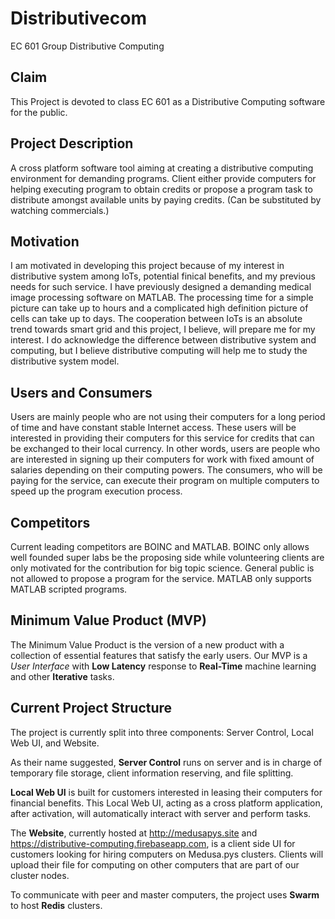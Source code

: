 # Distributivecom
EC 601 Group Distributive Computing 
## Claim
This Project is devoted to class EC 601 as a Distributive Computing software for the public.

## Project Description
A cross platform software tool aiming at creating a distributive computing environment for demanding
programs. Client either provide computers for helping executing program to obtain credits or propose a
program task to distribute amongst available units by paying credits. (Can be substituted by watching
commercials.)
## Motivation
I am motivated in developing this project because of my interest in distributive system among IoTs,
potential finical benefits, and my previous needs for such service. I have previously designed a
demanding medical image processing software on MATLAB. The processing time for a simple picture can
take up to hours and a complicated high definition picture of cells can take up to days. The cooperation
between IoTs is an absolute trend towards smart grid and this project, I believe, will prepare me for my
interest. I do acknowledge the difference between distributive system and computing, but I believe
distributive computing will help me to study the distributive system model.
## Users and Consumers
Users are mainly people who are not using their computers for a long period of time and have constant
stable Internet access. These users will be interested in providing their computers for this service for
credits that can be exchanged to their local currency. In other words, users are people who are
interested in signing up their computers for work with fixed amount of salaries depending on their
computing powers. The consumers, who will be paying for the service, can execute their program on
multiple computers to speed up the program execution process.
## Competitors
Current leading competitors are BOINC and MATLAB. BOINC only allows well founded super labs be the
proposing side while volunteering clients are only motivated for the contribution for big topic science.
General public is not allowed to propose a program for the service. MATLAB only supports MATLAB
scripted programs.
## Minimum Value Product (MVP)
The Minimum Value Product is the version of a new product with a collection of essential features that satisfy
the early users. Our MVP is a *User Interface* with **Low Latency** response to **Real-Time** machine learning 
and other **Iterative** tasks.
## Current Project Structure
The project is currently split into three components: Server Control, Local Web UI, and Website. 

As their name suggested, **Server Control** runs on server and is in charge of temporary file storage, client information reserving, and file splitting. 

**Local Web UI** is built for customers interested in leasing their computers for financial benefits. This Local Web UI, acting as a cross platform application, after activation, will automatically interact with server and perform tasks. 

The **Website**, currently hosted at http://medusapys.site and https://distributive-computing.firebaseapp.com, is a client side UI for customers looking for hiring computers on Medusa.pys clusters. Clients will upload their file for computing on other computers that are part of our cluster nodes. 

To communicate with peer and master computers, the project uses **Swarm** to host **Redis** clusters.

